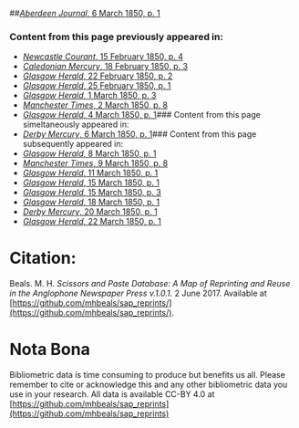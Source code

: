 ##[*Aberdeen Journal*, 6 March 1850, p. 1](https://mhbeals.github.io/sap_html/Aberdeen-Journal/Aberdeen-Journal-6-March-1850-p-1)

### Content from this page previously appeared in:
+ [*Newcastle Courant*, 15 February 1850, p. 4](https://mhbeals.github.io/sap_html/Newcastle-Courant/Newcastle-Courant-15-February-1850-p-4)
+ [*Caledonian Mercury*, 18 February 1850, p. 3](https://mhbeals.github.io/sap_html/Caledonian-Mercury/Caledonian-Mercury-18-February-1850-p-3)
+ [*Glasgow Herald*, 22 February 1850, p. 2](https://mhbeals.github.io/sap_html/Glasgow-Herald/Glasgow-Herald-22-February-1850-p-2)
+ [*Glasgow Herald*, 25 February 1850, p. 1](https://mhbeals.github.io/sap_html/Glasgow-Herald/Glasgow-Herald-25-February-1850-p-1)
+ [*Glasgow Herald*, 1 March 1850, p. 3](https://mhbeals.github.io/sap_html/Glasgow-Herald/Glasgow-Herald-1-March-1850-p-3)
+ [*Manchester Times*, 2 March 1850, p. 8](https://mhbeals.github.io/sap_html/Manchester-Times/Manchester-Times-2-March-1850-p-8)
+ [*Glasgow Herald*, 4 March 1850, p. 1](https://mhbeals.github.io/sap_html/Glasgow-Herald/Glasgow-Herald-4-March-1850-p-1)### Content from this page simeltaneously appeared in:
+ [*Derby Mercury*, 6 March 1850, p. 1](https://mhbeals.github.io/sap_html/Derby-Mercury/Derby-Mercury-6-March-1850-p-1)### Content from this page subsequently appeared in:
+ [*Glasgow Herald*, 8 March 1850, p. 1](https://mhbeals.github.io/sap_html/Glasgow-Herald/Glasgow-Herald-8-March-1850-p-1)
+ [*Manchester Times*, 9 March 1850, p. 8](https://mhbeals.github.io/sap_html/Manchester-Times/Manchester-Times-9-March-1850-p-8)
+ [*Glasgow Herald*, 11 March 1850, p. 1](https://mhbeals.github.io/sap_html/Glasgow-Herald/Glasgow-Herald-11-March-1850-p-1)
+ [*Glasgow Herald*, 15 March 1850, p. 1](https://mhbeals.github.io/sap_html/Glasgow-Herald/Glasgow-Herald-15-March-1850-p-1)
+ [*Glasgow Herald*, 15 March 1850, p. 3](https://mhbeals.github.io/sap_html/Glasgow-Herald/Glasgow-Herald-15-March-1850-p-3)
+ [*Glasgow Herald*, 18 March 1850, p. 1](https://mhbeals.github.io/sap_html/Glasgow-Herald/Glasgow-Herald-18-March-1850-p-1)
+ [*Derby Mercury*, 20 March 1850, p. 1](https://mhbeals.github.io/sap_html/Derby-Mercury/Derby-Mercury-20-March-1850-p-1)
+ [*Glasgow Herald*, 22 March 1850, p. 1](https://mhbeals.github.io/sap_html/Glasgow-Herald/Glasgow-Herald-22-March-1850-p-1)
                    
# Citation: 

Beals. M. H. *Scissors and Paste Database: A Map of Reprinting and Reuse in the Anglophone Newspaper Press v.1.0.1.* 2 June 2017. Available at [https://github.com/mhbeals/sap_reprints/](https://github.com/mhbeals/sap_reprints/). 
                    
# Nota Bona

Bibliometric data is time consuming to produce but benefits us all. Please remember to cite or acknowledge this and any other bibliometric data you use in your research. All data is available CC-BY 4.0 at [https://github.com/mhbeals/sap_reprints](https://github.com/mhbeals/sap_reprints)